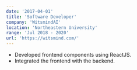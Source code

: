 ```yaml
---
date: '2017-04-01'
title: 'Software Developer'
company: 'WitsmindAI'
location: 'Northeastern University'
range: 'Jul 2018 - 2020'
url: 'https://witsmind.com/'
---
```


- Developed frontend components using ReactJS.
- Integrated the frontend with the backend.
